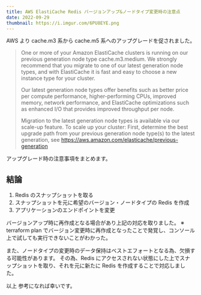 ```yaml
---
title: AWS ElastiCache Redis バージョンアップ&ノードタイプ変更時の注意点
date: 2022-09-29
thumbnail: https://i.imgur.com/6PU8EYE.png
---
```


AWS より cache.m3 系から cache.m5 系へのアップグレードを促されました。

> One or more of your Amazon ElastiCache clusters is running on our previous generation node type cache.m3.medium. We strongly recommend that you migrate to one of our latest generation node types, and with ElastiCache it is fast and easy to choose a new instance type for your cluster.
>
> Our latest generation node types offer benefits such as better price per compute performance, higher-performing CPUs, improved memory, network performance, and ElastiCache optimizations such as enhanced I/O that provides improved throughput per node.
>
> Migration to the latest generation node types is available via our scale-up feature. To scale up your cluster:
> First, determine the best upgrade path from your previous generation node type(s) to the latest generation, see https://aws.amazon.com/elasticache/previous-generation

アップグレード時の注意事項をまとめます。

## 結論

1. Redis のスナップショットを取る
2. スナップショットを元に希望のバージョン・ノードタイプの Redis を作成
3. アプリケーションのエンドポイントを変更

バージョンアップ時に再作成となる場合があり上記の対応を取りました。
※ terraform plan でバージョン変更時に再作成となったことで発覚し、コンソール上で試しても実行できないことがわかった。

また、ノードタイプの変更時のデータ保持はベストエフォートとなる為、欠損する可能性があります。
その為、Redis にアクセスされない状態にした上でスナップショットを取り、それを元に新たに Redis を作成することで対応しました。

以上
参考になれば幸いです。
